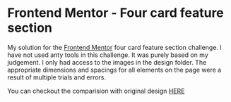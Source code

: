 # Frontend Mentor - Four card feature section

My solution for the [Frontend Mentor](https://www.frontendmentor.io/challenges/four-card-feature-section-weK1eFYK) four card feature section challenge. I have not used anty tools in this challenge. It was purely based on my judgement. I only had access to the images in the design folder. The appropriate dimensions and spacings for all elements on the page were a result of multiple trials and errors.

You can checkout the comparision with original design [HERE](https://www.frontendmentor.io/solutions/fully-responsive-landing-page-using-css-grid-E6JMAXyiq)




